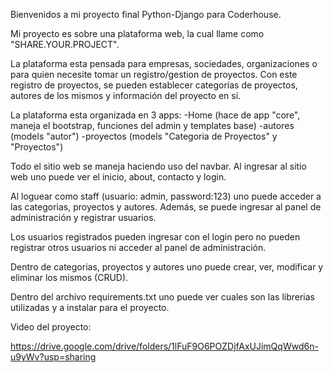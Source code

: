 Bienvenidos a mi proyecto final Python-Django para Coderhouse.

Mi proyecto es sobre una plataforma web, la cual llame como "SHARE.YOUR.PROJECT".

La plataforma esta pensada para empresas, sociedades, organizaciones o para quien necesite tomar un registro/gestion de proyectos.
Con este registro de proyectos, se pueden establecer categorías de proyectos, autores de los mismos y información del proyecto en si.

La plataforma esta organizada en 3 apps:
-Home (hace de app "core", maneja el bootstrap, funciones del admin y templates base)
-autores (models "autor")
-proyectos (models "Categoria de Proyectos" y "Proyectos")

Todo el sitio web se maneja haciendo uso del navbar.
Al ingresar al sitio web uno puede ver el inicio, about, contacto y login.

Al loguear como staff (usuario: admin, password:123) uno puede acceder a las categorias, proyectos y autores.
Además, se puede ingresar al panel de administración y registrar usuarios.

Los usuarios registrados pueden ingresar con el login pero no pueden registrar otros usuarios ni acceder al panel de administración.

Dentro de categorias, proyectos y autores uno puede crear, ver, modificar y eliminar los mismos (CRUD).

Dentro del archivo requirements.txt uno puede ver cuales son las librerias utilizadas y a instalar para el proyecto.

Video del proyecto:

https://drive.google.com/drive/folders/1lFuF9O6POZDjfAxUJimQqWwd6n-u9yWv?usp=sharing